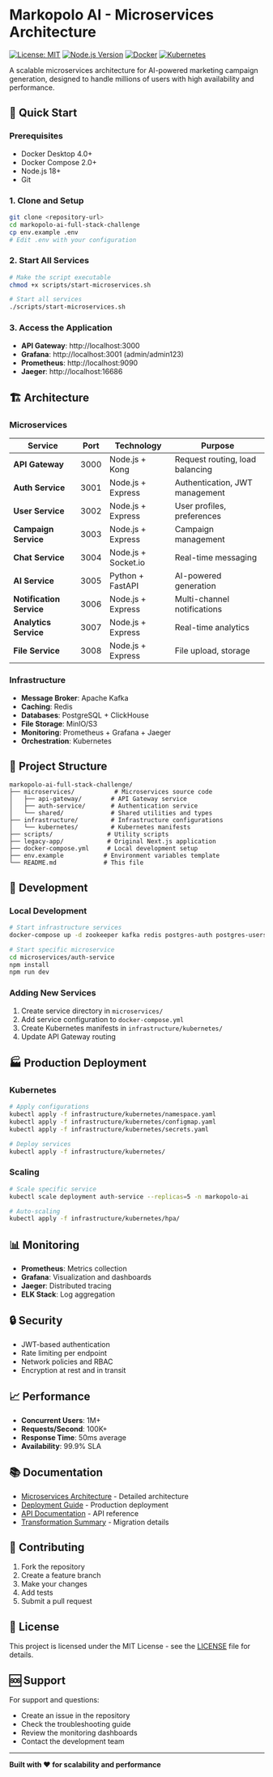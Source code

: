 # Markopolo AI - Microservices Architecture

[![License: MIT](https://img.shields.io/badge/License-MIT-yellow.svg)](https://opensource.org/licenses/MIT)
[![Node.js Version](https://img.shields.io/badge/node-%3E%3D18.0.0-brightgreen)](https://nodejs.org/)
[![Docker](https://img.shields.io/badge/docker-%3E%3D4.0.0-blue)](https://www.docker.com/)
[![Kubernetes](https://img.shields.io/badge/kubernetes-%3E%3D1.20.0-blue)](https://kubernetes.io/)

A scalable microservices architecture for AI-powered marketing campaign generation, designed to handle millions of users with high availability and performance.

## 🚀 Quick Start

### Prerequisites

- Docker Desktop 4.0+
- Docker Compose 2.0+
- Node.js 18+
- Git

### 1. Clone and Setup

```bash
git clone <repository-url>
cd markopolo-ai-full-stack-challenge
cp env.example .env
# Edit .env with your configuration
```

### 2. Start All Services

```bash
# Make the script executable
chmod +x scripts/start-microservices.sh

# Start all services
./scripts/start-microservices.sh
```

### 3. Access the Application

- **API Gateway**: http://localhost:3000
- **Grafana**: http://localhost:3001 (admin/admin123)
- **Prometheus**: http://localhost:9090
- **Jaeger**: http://localhost:16686

## 🏗️ Architecture

### Microservices

| Service | Port | Technology | Purpose |
|---------|------|------------|---------|
| **API Gateway** | 3000 | Node.js + Kong | Request routing, load balancing |
| **Auth Service** | 3001 | Node.js + Express | Authentication, JWT management |
| **User Service** | 3002 | Node.js + Express | User profiles, preferences |
| **Campaign Service** | 3003 | Node.js + Express | Campaign management |
| **Chat Service** | 3004 | Node.js + Socket.io | Real-time messaging |
| **AI Service** | 3005 | Python + FastAPI | AI-powered generation |
| **Notification Service** | 3006 | Node.js + Express | Multi-channel notifications |
| **Analytics Service** | 3007 | Node.js + Express | Real-time analytics |
| **File Service** | 3008 | Node.js + Express | File upload, storage |

### Infrastructure

- **Message Broker**: Apache Kafka
- **Caching**: Redis
- **Databases**: PostgreSQL + ClickHouse
- **File Storage**: MinIO/S3
- **Monitoring**: Prometheus + Grafana + Jaeger
- **Orchestration**: Kubernetes

## 📁 Project Structure

```
markopolo-ai-full-stack-challenge/
├── microservices/           # Microservices source code
│   ├── api-gateway/        # API Gateway service
│   ├── auth-service/       # Authentication service
│   └── shared/             # Shared utilities and types
├── infrastructure/         # Infrastructure configurations
│   └── kubernetes/         # Kubernetes manifests
├── scripts/               # Utility scripts
├── legacy-app/            # Original Next.js application
├── docker-compose.yml     # Local development setup
├── env.example           # Environment variables template
└── README.md             # This file
```

## 🔧 Development

### Local Development

```bash
# Start infrastructure services
docker-compose up -d zookeeper kafka redis postgres-auth postgres-users postgres-campaigns postgres-chat postgres-ai postgres-notifications clickhouse minio

# Start specific microservice
cd microservices/auth-service
npm install
npm run dev
```

### Adding New Services

1. Create service directory in `microservices/`
2. Add service configuration to `docker-compose.yml`
3. Create Kubernetes manifests in `infrastructure/kubernetes/`
4. Update API Gateway routing

## 🏭 Production Deployment

### Kubernetes

```bash
# Apply configurations
kubectl apply -f infrastructure/kubernetes/namespace.yaml
kubectl apply -f infrastructure/kubernetes/configmap.yaml
kubectl apply -f infrastructure/kubernetes/secrets.yaml

# Deploy services
kubectl apply -f infrastructure/kubernetes/
```

### Scaling

```bash
# Scale specific service
kubectl scale deployment auth-service --replicas=5 -n markopolo-ai

# Auto-scaling
kubectl apply -f infrastructure/kubernetes/hpa/
```

## 📊 Monitoring

- **Prometheus**: Metrics collection
- **Grafana**: Visualization and dashboards
- **Jaeger**: Distributed tracing
- **ELK Stack**: Log aggregation

## 🔒 Security

- JWT-based authentication
- Rate limiting per endpoint
- Network policies and RBAC
- Encryption at rest and in transit

## 📈 Performance

- **Concurrent Users**: 1M+
- **Requests/Second**: 100K+
- **Response Time**: 50ms average
- **Availability**: 99.9% SLA

## 📚 Documentation

- [Microservices Architecture](./MICROSERVICES_ARCHITECTURE.md) - Detailed architecture
- [Deployment Guide](./MICROSERVICES_DEPLOYMENT.md) - Production deployment
- [API Documentation](./API_DOCUMENTATION.md) - API reference
- [Transformation Summary](./TRANSFORMATION_SUMMARY.md) - Migration details

## 🤝 Contributing

1. Fork the repository
2. Create a feature branch
3. Make your changes
4. Add tests
5. Submit a pull request

## 📄 License

This project is licensed under the MIT License - see the [LICENSE](LICENSE) file for details.

## 🆘 Support

For support and questions:
- Create an issue in the repository
- Check the troubleshooting guide
- Review the monitoring dashboards
- Contact the development team

---

**Built with ❤️ for scalability and performance**